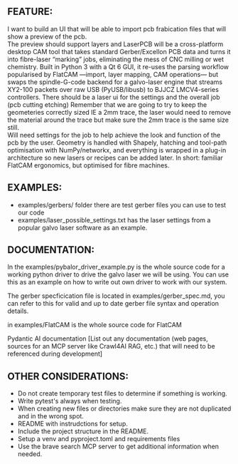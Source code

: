 ## FEATURE:

I want to build an UI that will be able to import pcb frabication files that will show a preview of the pcb.  
The preview should support layers and LaserPCB will be a cross-platform desktop CAM tool that takes standard Gerber/Excellon PCB data and turns it into fibre-laser “marking” jobs, eliminating the mess of CNC milling or wet chemistry. 
Built in Python 3 with a Qt 6 GUI, it re-uses the parsing workflow popularised by FlatCAM —import, layer mapping, CAM operations— but swaps the spindle-G-code backend for a galvo-laser engine that streams XY2-100 packets over raw USB (PyUSB/libusb) to BJJCZ LMCV4-series controllers. 
There should be a laser ui for the settings and the overall job  (pcb cutting etching)
Remember that we are going to try to keep the geometeries correctly sized IE a 2mm trace, the laser would need to remove the material around the trace but make sure the 2mm trace is the same size still.  
Will need settings for the job to help achieve the look and function of the pcb by the user.
Geometry is handled with Shapely, hatching and tool-path optimisation with NumPy/networkx, and everything is wrapped in a plug-in architecture so new lasers or recipes can be added later. 
In short: familiar FlatCAM ergonomics, but optimised for fibre machines. 

## EXAMPLES:

- examples/gerbers/ folder there are test gerber files you can use to test our code
- examples/laser_possible_settings.txt has the laser settings from a popular galvo laser software as an example.

## DOCUMENTATION:

In the examples/pybalor_driver_example.py is the whole source code for a working python driver to drive the galvo laser we will be using.  You can use this as
an example on how to write out own driver to work with our system.

The gerber specficication file is located in examples/gerber_spec.md, you can refer to this for valid and up to date gerber file syntax and operation details.

in examples/FlatCAM is the whole source code for FlatCAM

Pydantic AI documentation
[List out any documentation (web pages, sources for an MCP server like Crawl4AI RAG, etc.) that will need to be referenced during development]

## OTHER CONSIDERATIONS:

- Do not create temporary test files to determine if something is working.
- Write pytest's always when testing.
- When creating new files or directories make sure they are not duplicated and in the wrong spot.
- README with instrudctions for setup.
- Include the project structure in the README.
- Setup a venv  and pyproject.toml and requirements files
- Use the brave search MCP server to get additional information when needed.
